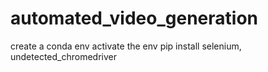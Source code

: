 # automated_video_generation
create a conda env
activate the env
pip install selenium, undetected_chromedriver